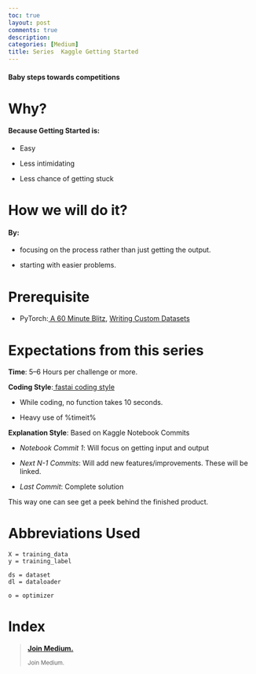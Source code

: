 ```yaml
---
toc: true
layout: post
comments: true
description: 
categories: [Medium]
title: Series  Kaggle Getting Started
---
```


#### Baby steps towards competitions

# Why?

#### **Because Getting Started is:**

- Easy

- Less intimidating

- Less chance of getting stuck

# How we will do it?

#### **By:**

- focusing on the process rather than just getting the output.

- starting with easier problems.

# Prerequisite

- PyTorch:[ A 60 Minute Blitz](https://pytorch.org/tutorials/beginner/deep_learning_60min_blitz.html), [Writing Custom Datasets](https://pytorch.org/tutorials/beginner/data_loading_tutorial.html?highlight=dataset)

# Expectations from this series

**Time**: 5–6 Hours per challenge or more.

**Coding Style**:[ fastai coding style](https://docs.fast.ai/dev/style.html)

- While coding, no function takes 10 seconds.

- Heavy use of %timeit%

**Explanation Style**: Based on Kaggle Notebook Commits

- _Notebook Commit 1_: Will focus on getting input and output

- _Next N-1 Commits_: Will add new features/improvements. These will be linked.

- _Last Commit_: Complete solution

This way one can see get a peek behind the finished product.

# Abbreviations Used

```
X = training_data
y = training_label

ds = dataset
dl = dataloader

o = optimizer
```

# Index

> [**Join Medium.**](https://medium.com/p/a3c37acae6e9)
>
> <small>Join Medium.</small>